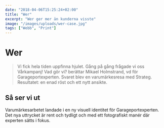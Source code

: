 ```yaml
---
date: "2018-04-06T15:25:24+02:00"
title: "Wer"
excerpt: "Wer ger mer än kunderna visste"
image: "/images/uploads/wer-case.jpg"
tags: ["Webb", "Print"]
---
```


# Wer

> Vi fick hela tiden uppfinna hjulet. Gång på gång frågade vi oss Vårkampanj! Vad gör vi? berättar Mikael Holmstrand, vd för Garageportexperten. Svaret blev en varumärkesresa med Strateg. Resultatet: en enad röst och ett nytt ansikte.

## Så ser vi ut
Varumärkesarbetet landade i en ny visuell identitet för Garageportexperten. Det nya uttrycket är rent och tydligt och med ett fotografiskt manér där experten sätts i fokus.